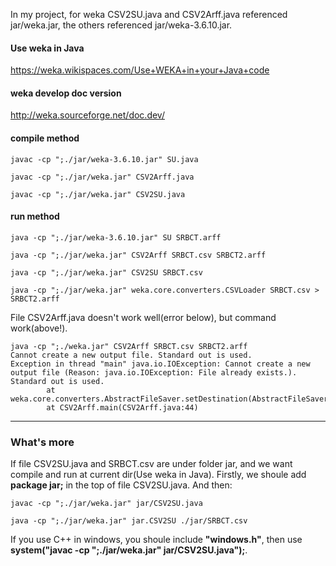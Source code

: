 In my project, for weka CSV2SU.java and CSV2Arff.java referenced jar/weka.jar, the others referenced jar/weka-3.6.10.jar.

#### Use weka in Java

https://weka.wikispaces.com/Use+WEKA+in+your+Java+code

#### weka develop doc version

http://weka.sourceforge.net/doc.dev/

#### compile method

``` 
javac -cp ";./jar/weka-3.6.10.jar" SU.java

javac -cp ";./jar/weka.jar" CSV2Arff.java

javac -cp ";./jar/weka.jar" CSV2SU.java
``` 

#### run method

``` 
java -cp ";./jar/weka-3.6.10.jar" SU SRBCT.arff

java -cp ";./jar/weka.jar" CSV2Arff SRBCT.csv SRBCT2.arff

java -cp ";./jar/weka.jar" CSV2SU SRBCT.csv
``` 

```
java -cp ";./jar/weka.jar" weka.core.converters.CSVLoader SRBCT.csv > SRBCT2.arff
```
File CSV2Arff.java doesn't work well(error below), but command work(above!).

``` 
java -cp ";./weka.jar" CSV2Arff SRBCT.csv SRBCT2.arff
Cannot create a new output file. Standard out is used.
Exception in thread "main" java.io.IOException: Cannot create a new output file (Reason: java.io.IOException: File already exists.). Standard out is used.
        at weka.core.converters.AbstractFileSaver.setDestination(AbstractFileSaver.java:421)
        at CSV2Arff.main(CSV2Arff.java:44)
```

---

### What's more

If file CSV2SU.java and SRBCT.csv are under folder jar, and we want compile and run at current dir(Use weka in Java). Firstly, we shoule add **package jar;** in the top of file CSV2SU.java. And then:

```
javac -cp ";./jar/weka.jar" jar/CSV2SU.java

java -cp ";./jar/weka.jar" jar.CSV2SU ./jar/SRBCT.csv
```

If you use C++ in windows, you shoule include **"windows.h"**, then use **system("javac -cp \";./jar/weka.jar\" jar/CSV2SU.java");**.